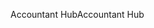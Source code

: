 <span data-ttu-id="91775-101">Accountant Hub</span><span class="sxs-lookup"><span data-stu-id="91775-101">Accountant Hub</span></span>
